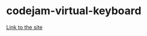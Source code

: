 # codejam-virtual-keyboard

[Link to the site](https://deeamon.github.io/codejam-virtual-keyboard/)
